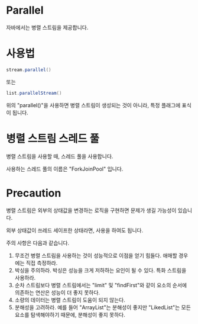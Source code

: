 # Parallel

자바에서는 병렬 스트림을 제공합니다.

# 사용법
```java
stream.parallel()
```
또는
```java
list.parallelStream()
```

위의 "parallel()"을 사용하면 병렬 스트림이 생성되는 것이 아니라, 특정 플래그에 표식이 됩니다.

# 병렬 스트림 스레드 풀

병렬 스트림을 사용할 때, 스레드 풀을 사용합니다.

사용하는 스레드 풀의 이름은 "ForkJoinPool" 입니다.

# Precaution

병렬 스트림은 외부의 상태값을 변경하는 로직을 구현하면 문제가 생길 가능성이 있습니다.

외부 상태값이 쓰레드 세이프한 상태라면, 사용을 하여도 됩니다.

주의 사항은 다음과 같습니다.

1. 무조건 병렬 스트림을 사용하는 것이 성능적으로 이점을 얻기 힘들다. 애매할 경우에는 직접 측정하라.
2. 박싱을 주의하라. 박싱은 성능을 크게 저하하는 요인이 될 수 있다. 특화 스트림을 사용하라.
3. 순차 스트림보다 병렬 스트림에서는 "limit" 및 "findFirst"와 같이 요소의 순서에 의존하는 연산은 성능이 더 좋지 못하다.
4. 소량의 데이터는 병렬 스트림이 도움이 되지 않는다.
5. 분해성을 고려하라. 예를 들어 "ArrayList"는 분해성이 좋지만 "LikedList"는 모든 요소를 탐색해야하기 때문에, 분해성이 좋지 못하다.

